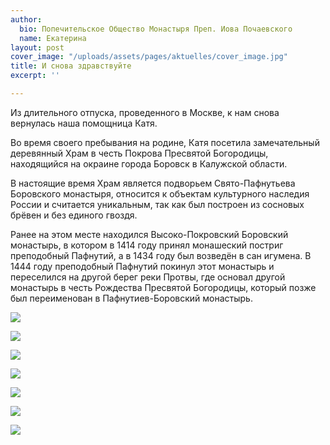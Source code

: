 ```yaml
---
author:
  bio: Попечительское Общество Монастыря Преп. Иова Почаевского
  name: Екатерина
layout: post
cover_image: "/uploads/assets/pages/aktuelles/cover_image.jpg"
title: И снова здравствуйте
excerpt: ''

---
```

Из длительного отпуска, проведенного в Москве, к нам снова вернулась наша помощница Катя.

Во время своего пребывания на родине, Катя посетила замечательный деревянный Храм в честь Покрова Пресвятой Богородицы, находящийся на окраине города Боровск в Калужской области.

В настоящие время Храм является подворьем Свято-Пафнутьева Боровского монастыря, относится к объектам культурного наследия России и считается уникальным, так как был построен из сосновых брёвен и без единого гвоздя.

Ранее на этом месте находился Высоко-Покровский Боровский монастырь, в котором в 1414 году принял монашеский постриг преподобный Пафнутий, а в 1434 году был возведён в сан игумена. В 1444 году преподобный Пафнутий покинул этот монастырь и переселился на другой берег реки Протвы, где основал другой монастырь в честь Рождества Пресвятой Богородицы, который позже был переименован в Пафнутиев-Боровский монастырь.

![](https://res.cloudinary.com/hiobmon/image/upload/v1613732335/media/2021/Screenshot_2021-02-19_at_11.58.31_l0fmdz.png)

![](https://res.cloudinary.com/hiobmon/image/upload/v1613732367/media/2021/Screenshot_2021-02-19_at_11.56.25_mfyctk.png)

![](https://res.cloudinary.com/hiobmon/image/upload/v1613732636/media/2021/Screenshot_2021-02-19_at_11.56.35_hya6yj.png)

![](https://res.cloudinary.com/hiobmon/image/upload/v1613732396/media/2021/Screenshot_2021-02-19_at_11.56.12_don2tq.png)

![](https://res.cloudinary.com/hiobmon/image/upload/v1613732532/media/2021/Screenshot_2021-02-19_at_11.57.03_bhdrvt.png)

![](https://res.cloudinary.com/hiobmon/image/upload/v1613732574/media/2021/Screenshot_2021-02-19_at_11.56.49_kmowtz.png)

![](https://res.cloudinary.com/hiobmon/image/upload/v1613732600/media/2021/Screenshot_2021-02-19_at_11.57.16_aiunxy.png)